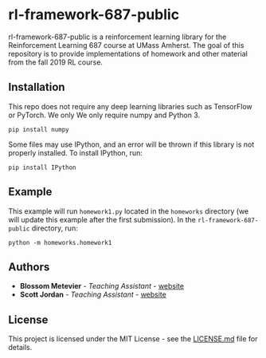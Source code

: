 # rl-framework-687-public
rl-framework-687-public is a reinforcement learning library for the Reinforcement Learning 687 course at UMass Amherst. The goal of this repository is to provide implementations of homework and other material from the fall 2019 RL course. 

## Installation

This repo does not require any deep learning libraries such as TensorFlow or PyTorch. We only We only require numpy and Python 3. 

```
pip install numpy
```

Some files may use IPython, and an error will be thrown if this library is not properly installed. To install IPython, run:

```
pip install IPython
```

## Example

This example will run ```homework1.py``` located in the ```homeworks``` directory (we will update this example after the first submission). In the ```rl-framework-687-public``` directory, run:

```
python -m homeworks.homework1

```

## Authors

* **Blossom Metevier** - *Teaching Assistant* - [website](https://bmetevier.github.io/)
* **Scott Jordan** - *Teaching Assistant* - [website](https://people.cs.umass.edu/~sjordan/)

## License

This project is licensed under the MIT License - see the [LICENSE.md](LICENSE.md) file for details.
